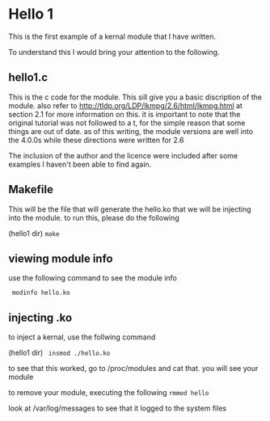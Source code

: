 # Hello 1

This is the first example of a kernal module that I have written.

To understand this I would bring your attention to the following.

## hello1.c

This is the c code for the module. This sill give you a basic discription of the module. also refer to http://tldp.org/LDP/lkmpg/2.6/html/lkmpg.html at section 2.1 for more information on this. it is important to note that the original tutorial was not followed to a t, for the simple reason that some things are out of date. as of this writing, the module  versions are well into the 4.0.0s while these directions were written for 2.6 

The inclusion of the author and the licence were included after some examples I haven't been able to find again.

## Makefile

This will be the file that will generate the hello.ko that we will be injecting into the module. to run this, please do the following

(hello1 dir)
`make`

## viewing module info

use the following command to see the module info

` modinfo hello.ko`

## injecting .ko

to inject a kernal, use the follwing command

(hello1 dir)
` insmod ./hello.ko`

to see that this worked, go to /proc/modules and cat that. you will see your module

to remove your module, executing the following
`rmmod hello`

look at /var/log/messages to see that it logged to the system files
